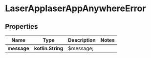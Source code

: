 
# LaserApplaserAppAnywhereError

## Properties
Name | Type | Description | Notes
------------ | ------------- | ------------- | -------------
**message** | **kotlin.String** | $message; | 



